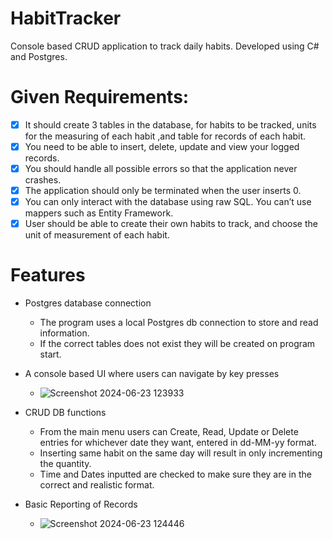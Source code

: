 # HabitTracker

Console based CRUD application to track daily habits.
Developed using C# and Postgres.


# Given Requirements:
- [x] It should create 3 tables in the database, for habits to be tracked, units for the measuring of each habit ,and table for records of each habit.
- [x] You need to be able to insert, delete, update and view your logged records. 
- [x] You should handle all possible errors so that the application never crashes. 
- [x] The application should only be terminated when the user inserts 0. 
- [x] You can only interact with the database using raw SQL. You can’t use mappers such as Entity Framework.
- [x] User should be able to create their own habits to track, and choose the unit of measurement of each habit.

# Features

* Postgres database connection

	- The program uses a local Postgres db connection to store and read information. 
	- If the correct tables does not exist they will be created on program start.

* A console based UI where users can navigate by key presses
  - ![Screenshot 2024-06-23 123933](https://github.com/AmmarElsamman/HabitTracker/assets/53655392/37374496-52fc-4d43-9034-130c599fea51)

* CRUD DB functions

  - From the main menu users can Create, Read, Update or Delete entries for whichever date they want, entered in dd-MM-yy format.
  - Inserting same habit on the same day will result in only incrementing the quantity.
  - Time and Dates inputted are checked to make sure they are in the correct and realistic format.

* Basic Reporting of Records

	- ![Screenshot 2024-06-23 124446](https://github.com/AmmarElsamman/HabitTracker/assets/53655392/91f9a25f-5db2-4e3b-890e-353791473e8f)


